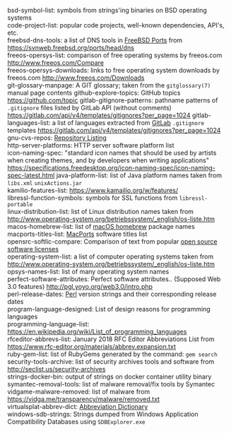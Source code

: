 bsd-symbol-list: symbols from strings'ing binaries on BSD operating systems  
code-project-list: popular code projects, well-known dependencies, API's, etc.  
freebsd-dns-tools: a list of DNS tools in [FreeBSD Ports](https://wikipedia.org/wiki/FreeBSD_Ports) from <https://svnweb.freebsd.org/ports/head/dns>  
freeos-opersys-list: comparison of free operating systems by freeos.com <http://www.freeos.com/Compare>  
freeos-opersys-downloads: links to free operating system downloads by freeos.com <http://www.freeos.com/Downloads>  
git-glossary-manpage: A GIT glossary; taken from the `gitglossary(7)` manual page contents 
github-explore-topics: GitHub topics <https://github.com/topic>
gitlab-gitignore-patterns: pathname patterns of `.gitignore` files listed by GitLab API (without comments) <https://gitlab.com/api/v4/templates/gitignores?per_page=1024>
gitlab-languages-list: a list of languages extracted from [GitLab](https://gitlab.com) `.gitignore` templates <https://gitlab.com/api/v4/templates/gitignores?per_page=1024>  
gnu-cvs-repos: [Repository Listing](http://cvs.savannah.gnu.org/viewvc)  
http-server-platforms: HTTP server software platform list  
icon-naming-spec: "standard icon names that should be used by artists when creating themes, and by developers when writing applications" <https://specifications.freedesktop.org/icon-naming-spec/icon-naming-spec-latest.html>
java-platform-list: list of Java platform names taken from `libs.xml` `unixActions.jar`  
kamilio-features-list: <https://www.kamailio.org/w/features/>  
libressl-function-symbols: symbols for SSL functions from `libressl-portable`  
linux-distribution-list: list of Linux distribution names taken from <http://www.operating-system.org/betriebssystem/_english/os-liste.htm>  
macos-homebrew-list: list of [macOS homebrew](https://brew.sh) package names  
macports-titles-list: [MacPorts](https://www.macports.org) software titles list  
opensrc-softlic-compare: Comparison of text from popular [open source software licenses](https://opensource.org/licenses)  
operating-system-list: a list of computer operating systems taken from <http://www.operating-system.org/betriebssystem/_english/os-liste.htm>  
opsys-names-list: list of many operating system names  
perfect-software-attributes: Perfect software attributes.. (Supposed Web 3.0 features) <http://pgl.yoyo.org/web3.0/intro.php>  
perl-release-dates: [Perl](https://www.perl.org) version strings and their corresponding release dates  
program-language-designed: List of design reasons for programming languages   
programming-language-list: <https://en.wikipedia.org/wiki/List_of_programming_languages>  
rfceditor-abbrevs-list: January 2018 RFC Editor Abbreviations List from <https://www.rfc-editor.org/materials/abbrev.expansion.txt>  
ruby-gem-list: list of RubyGems generated by the command: `gem search`  
security-tools-archive: list of security archives tools and software from <http://seclist.us/security-archives>  
strings-docker-bin: output of strings on docker container utility binary  
symantec-removal-tools: list of malware removal/fix tools by Symantec 
vidgame-malware-removed: list of malware from <https://vidga.me/transparency/malware/removed.txt>  
virtualsplat-abbrev-dict: [Abbreviation Dictionary](virtualsplat.com/abbrevs)  
windows-sdb-strings: Strings dumped from Windows Application Compatibility Databases using `SDBExplorer.exe`  
